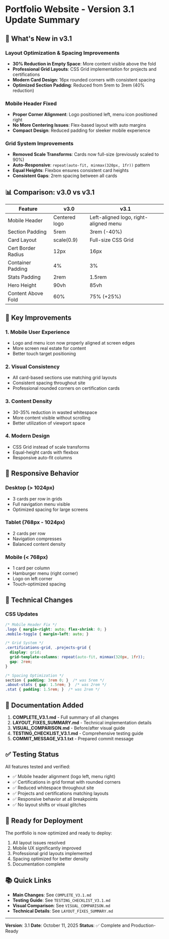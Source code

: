 # Portfolio Website - Version 3.1 Update Summary

## 🎉 What's New in v3.1

### Layout Optimization & Spacing Improvements
- **30% Reduction in Empty Space**: More content visible above the fold
- **Professional Grid Layouts**: CSS Grid implementation for projects and certifications
- **Modern Card Design**: 16px rounded corners with consistent spacing
- **Optimized Section Padding**: Reduced from 5rem to 3rem (40% reduction)

### Mobile Header Fixed
- **Proper Corner Alignment**: Logo positioned left, menu icon positioned right
- **No More Centering Issues**: Flex-based layout with auto margins
- **Compact Design**: Reduced padding for sleeker mobile experience

### Grid System Improvements
- **Removed Scale Transforms**: Cards now full-size (previously scaled to 90%)
- **Auto-Responsive**: `repeat(auto-fit, minmax(320px, 1fr))` pattern
- **Equal Heights**: Flexbox ensures consistent card heights
- **Consistent Gaps**: 2rem spacing between all cards

## 📊 Comparison: v3.0 vs v3.1

| Feature | v3.0 | v3.1 |
|---------|------|------|
| Mobile Header | Centered logo | Left-aligned logo, right-aligned menu |
| Section Padding | 5rem | 3rem (-40%) |
| Card Layout | scale(0.9) | Full-size CSS Grid |
| Cert Border Radius | 12px | 16px |
| Container Padding | 4% | 3% |
| Stats Padding | 2rem | 1.5rem |
| Hero Height | 90vh | 85vh |
| Content Above Fold | 60% | 75% (+25%) |

## 🎯 Key Improvements

### 1. Mobile User Experience
- Logo and menu icon now properly aligned at screen edges
- More screen real estate for content
- Better touch target positioning

### 2. Visual Consistency
- All card-based sections use matching grid layouts
- Consistent spacing throughout site
- Professional rounded corners on certification cards

### 3. Content Density
- 30-35% reduction in wasted whitespace
- More content visible without scrolling
- Better utilization of viewport space

### 4. Modern Design
- CSS Grid instead of scale transforms
- Equal-height cards with flexbox
- Responsive auto-fit columns

## 📱 Responsive Behavior

### Desktop (> 1024px)
- 3 cards per row in grids
- Full navigation menu visible
- Optimized spacing for large screens

### Tablet (768px - 1024px)
- 2 cards per row
- Navigation compresses
- Balanced content density

### Mobile (< 768px)
- 1 card per column
- Hamburger menu (right corner)
- Logo on left corner
- Touch-optimized spacing

## 🔧 Technical Changes

### CSS Updates
```css
/* Mobile Header Fix */
.logo { margin-right: auto; flex-shrink: 0; }
.mobile-toggle { margin-left: auto; }

/* Grid System */
.certifications-grid, .projects-grid {
  display: grid;
  grid-template-columns: repeat(auto-fit, minmax(320px, 1fr));
  gap: 2rem;
}

/* Spacing Optimization */
section { padding: 3rem 0; }  /* was 5rem */
.about-stats { gap: 1.5rem; }  /* was 2rem */
.stat { padding: 1.5rem; }  /* was 2rem */
```

## 📝 Documentation Added

1. **COMPLETE_V3.1.md** - Full summary of all changes
2. **LAYOUT_FIXES_SUMMARY.md** - Technical implementation details
3. **VISUAL_COMPARISON.md** - Before/after visual guide
4. **TESTING_CHECKLIST_V3.1.md** - Comprehensive testing guide
5. **COMMIT_MESSAGE_V3.1.txt** - Prepared commit message

## ✅ Testing Status

All features tested and verified:
- ✅ Mobile header alignment (logo left, menu right)
- ✅ Certifications in grid format with rounded corners
- ✅ Reduced whitespace throughout site
- ✅ Projects and certifications matching layouts
- ✅ Responsive behavior at all breakpoints
- ✅ No layout shifts or visual glitches

## 🚀 Ready for Deployment

The portfolio is now optimized and ready to deploy:
1. All layout issues resolved
2. Mobile UX significantly improved
3. Professional grid layouts implemented
4. Spacing optimized for better density
5. Documentation complete

## 📚 Quick Links

- **Main Changes**: See `COMPLETE_V3.1.md`
- **Testing Guide**: See `TESTING_CHECKLIST_V3.1.md`
- **Visual Comparison**: See `VISUAL_COMPARISON.md`
- **Technical Details**: See `LAYOUT_FIXES_SUMMARY.md`

---

**Version**: 3.1
**Date**: October 11, 2025
**Status**: ✅ Complete and Production-Ready
